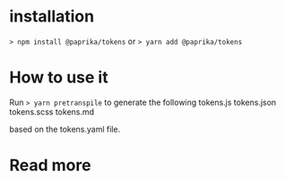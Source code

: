 # installation

`> npm install @paprika/tokens`
or
`> yarn add @paprika/tokens`

# How to use it

Run
`> yarn pretranspile`
to generate the following
tokens.js
tokens.json
tokens.scss
tokens.md

based on the tokens.yaml file.

# Read more

[documentation]: https://design.acl.com//@paprika/tokens
